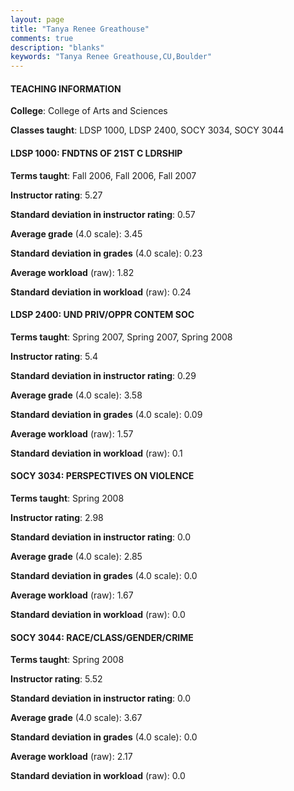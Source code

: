 ```yaml
---
layout: page
title: "Tanya Renee Greathouse" 
comments: true
description: "blanks"
keywords: "Tanya Renee Greathouse,CU,Boulder"
---
```

<head>
<script src="https://ajax.googleapis.com/ajax/libs/jquery/2.1.3/jquery.min.js"></script>
<script src="https://dl.dropboxusercontent.com/s/pc42nxpaw1ea4o9/highcharts.js?dl=0"></script>
<!-- <script src="../assets/js/highcharts.js"></script> -->
<style type="text/css">@font-face {
	font-family: "Bebas Neue";
	src: url(https://www.filehosting.org/file/details/544349/BebasNeue Regular.otf) format("opentype");
	}
	h1.Bebas { 
		font-family: "Bebas Neue", Verdana, Tahoma;
	}
</style>
</head>
	   
#### TEACHING INFORMATION

**College**: College of Arts and Sciences

**Classes taught**: LDSP 1000, LDSP 2400, SOCY 3034, SOCY 3044

#### LDSP 1000: FNDTNS OF 21ST C LDRSHIP

**Terms taught**: Fall 2006, Fall 2006, Fall 2007

**Instructor rating**: 5.27

**Standard deviation in instructor rating**: 0.57

**Average grade** (4.0 scale): 3.45

**Standard deviation in grades** (4.0 scale): 0.23

**Average workload** (raw): 1.82

**Standard deviation in workload** (raw): 0.24

#### LDSP 2400: UND PRIV/OPPR CONTEM SOC

**Terms taught**: Spring 2007, Spring 2007, Spring 2008

**Instructor rating**: 5.4

**Standard deviation in instructor rating**: 0.29

**Average grade** (4.0 scale): 3.58

**Standard deviation in grades** (4.0 scale): 0.09

**Average workload** (raw): 1.57

**Standard deviation in workload** (raw): 0.1

#### SOCY 3034: PERSPECTIVES ON VIOLENCE

**Terms taught**: Spring 2008

**Instructor rating**: 2.98

**Standard deviation in instructor rating**: 0.0

**Average grade** (4.0 scale): 2.85

**Standard deviation in grades** (4.0 scale): 0.0

**Average workload** (raw): 1.67

**Standard deviation in workload** (raw): 0.0

#### SOCY 3044: RACE/CLASS/GENDER/CRIME

**Terms taught**: Spring 2008

**Instructor rating**: 5.52

**Standard deviation in instructor rating**: 0.0

**Average grade** (4.0 scale): 3.67

**Standard deviation in grades** (4.0 scale): 0.0

**Average workload** (raw): 2.17

**Standard deviation in workload** (raw): 0.0

